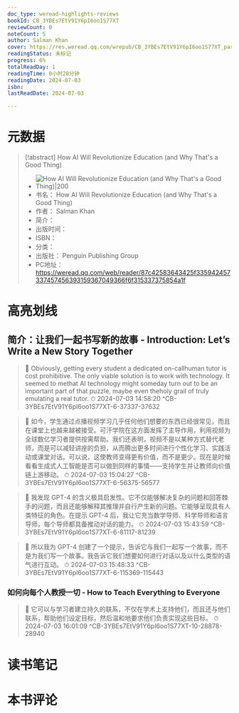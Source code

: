 ```yaml
---
doc_type: weread-highlights-reviews
bookId: CB_3YBEs7EtV91Y6pI6oo1S77XT
reviewCount: 0
noteCount: 5
author: Salman Khan
cover: https://res.weread.qq.com/wrepub/CB_3YBEs7EtV91Y6pI6oo1S77XT_parsecover
readingStatus: 未标记
progress: 6%
totalReadDay: 1
readingTime: 0小时28分钟
readingDate: 2024-07-03
isbn: 
lastReadDate: 2024-07-03

---
```

# 元数据
> [!abstract] How AI Will Revolutionize Education (and Why That's a Good Thing)
> - ![ How AI Will Revolutionize Education (and Why That's a Good Thing)|200](https://res.weread.qq.com/wrepub/CB_3YBEs7EtV91Y6pI6oo1S77XT_parsecover)
> - 书名： How AI Will Revolutionize Education (and Why That's a Good Thing)
> - 作者： Salman Khan
> - 简介： 
> - 出版时间： 
> - ISBN： 
> - 分类： 
> - 出版社： Penguin Publishing Group
> - PC地址：https://weread.qq.com/web/reader/87c42583643425f335942457337457456393159367049366f6f315337375854a1f

# 高亮划线

## 简介：让我们一起书写新的故事 - Introduction: Let’s Write a New Story Together

> 📌 Obviously, getting every student a dedicated on-callhuman tutor is cost prohibitive. The only viable solution is to work with technology. It seemed to methat AI technology might someday turn out to be an important part of that puzzle, maybe even theholy grail of truly emulating a real tutor. 
> ⏱ 2024-07-03 14:58:20 ^CB-3YBEs7EtV91Y6pI6oo1S77XT-6-37337-37632

> 📌 如今，学生通过点播视频学习几乎任何他们想要的东西已经很常见，而且在课堂上也越来越被接受。可汗学院在这方面发挥了主导作用，利用视频为全球数亿学习者提供按需帮助。我们还表明，视频不是以某种方式替代老师，而是可以减轻讲座的负担，从而腾出更多时间进行个性化学习、实践活动或课堂对话。可以说，这使教师变得更有价值，而不是更少。现在是时候看看生成式人工智能是否可以做到同样的事情——支持学生并让教师向价值链上游移动。 
> ⏱ 2024-07-03 15:04:27 ^CB-3YBEs7EtV91Y6pI6oo1S77XT-6-56375-56577

> 📌 我发现 GPT-4 的含义极具启发性。它不仅能够解决复杂的问题和回答棘手的问题，而且还能够解释其推理并自行产生新的问题。它能够呈现具有人类特征的角色。在提示 GPT-4 后，我让它充当数学导师、科学导师和语言导师，每个导师都具备推动对话的能力。 
> ⏱ 2024-07-03 15:43:59 ^CB-3YBEs7EtV91Y6pI6oo1S77XT-6-81117-81239

> 📌 所以我为 GPT-4 创建了一个提示，告诉它与我们一起写一个故事，而不是为我们写一个故事。我告诉它我们想要如何进行对话以及以什么类型的语气进行互动。 
> ⏱ 2024-07-03 15:48:33 ^CB-3YBEs7EtV91Y6pI6oo1S77XT-6-115369-115443

### 如何向每个人教授一切 - How to Teach Everything to Everyone

> 📌 它可以与学习者建立持久的联系，不仅在学术上支持他们，而且还与他们联系，帮助他们设定目标，然后温和地要求他们负责实现这些目标。 
> ⏱ 2024-07-03 16:01:09 ^CB-3YBEs7EtV91Y6pI6oo1S77XT-10-28878-28940

# 读书笔记

# 本书评论

